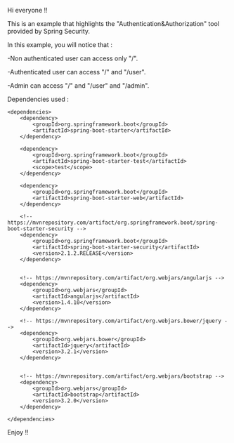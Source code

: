 Hi everyone !!

This is an example that highlights the "Authentication&Authorization" tool provided by Spring Security.

In this example, you will notice that : 

-Non authenticated user can access only "/".

-Authenticated user can access "/" and "/user".

-Admin can access "/" and "/user" and "/admin".

Dependencies used : 

	<dependencies>
		<dependency>
			<groupId>org.springframework.boot</groupId>
			<artifactId>spring-boot-starter</artifactId>
		</dependency>

		<dependency>
			<groupId>org.springframework.boot</groupId>
			<artifactId>spring-boot-starter-test</artifactId>
			<scope>test</scope>
		</dependency>

		<dependency>
			<groupId>org.springframework.boot</groupId>
			<artifactId>spring-boot-starter-web</artifactId>
		</dependency>

		<!-- https://mvnrepository.com/artifact/org.springframework.boot/spring-boot-starter-security -->
		<dependency>
			<groupId>org.springframework.boot</groupId>
			<artifactId>spring-boot-starter-security</artifactId>
			<version>2.1.2.RELEASE</version>
		</dependency>


		<!-- https://mvnrepository.com/artifact/org.webjars/angularjs -->
		<dependency>
			<groupId>org.webjars</groupId>
			<artifactId>angularjs</artifactId>
			<version>1.4.10</version>
		</dependency>

		<!-- https://mvnrepository.com/artifact/org.webjars.bower/jquery -->
		<dependency>
			<groupId>org.webjars.bower</groupId>
			<artifactId>jquery</artifactId>
			<version>3.2.1</version>
		</dependency>


		<!-- https://mvnrepository.com/artifact/org.webjars/bootstrap -->
		<dependency>
			<groupId>org.webjars</groupId>
			<artifactId>bootstrap</artifactId>
			<version>3.2.0</version>
		</dependency>
		
	</dependencies>

Enjoy !!
